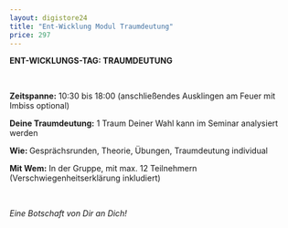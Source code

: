 ```yaml
---
layout: digistore24
title: "Ent-Wicklung Modul Traumdeutung"
price: 297
---
```

<p><strong>ENT-WICKLUNGS-TAG: TRAUMDEUTUNG</strong></p>
<p>&#xA0;</p>
<p><strong>Zeitspanne:</strong> 10:30 bis 18:00 (anschlie&#xDF;endes Ausklingen am Feuer mit Imbiss optional)</p>
<p><strong>Deine Traumdeutung:</strong> 1 Traum Deiner Wahl kann im Seminar analysiert werden</p>
<p><strong>Wie: </strong>Gespr&#xE4;chsrunden, Theorie, &#xDC;bungen, Traumdeutung individual</p>
<p><strong>Mit Wem:</strong> In der Gruppe, mit max. 12 Teilnehmern (Verschwiegenheitserkl&#xE4;rung inkludiert)</p>
<p>&#xA0;</p>
<p><em>Eine Botschaft von Dir an Dich!</em></p>